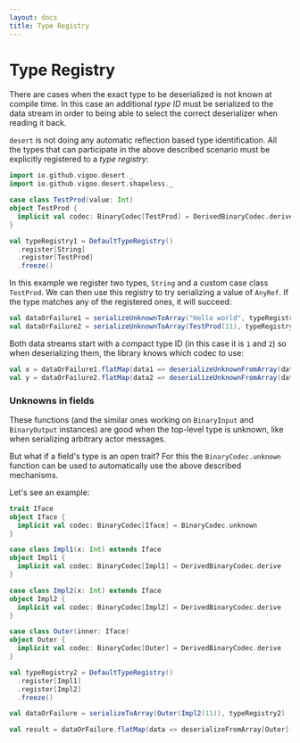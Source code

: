 ```yaml
---
layout: docs
title: Type Registry
---
```


# Type Registry
There are cases when the exact type to be deserialized is not known at compile time. 
In this case an additional _type ID_ must be serialized to the data stream in order to
being able to select the correct deserializer when reading it back.

`desert` is not doing any automatic reflection based type identification. All the types that
can participate in the above described scenario must be explicitly registered to a _type registry_:

```scala mdoc silent
import io.github.vigoo.desert._
import io.github.vigoo.desert.shapeless._

case class TestProd(value: Int)
object TestProd {
  implicit val codec: BinaryCodec[TestProd] = DerivedBinaryCodec.derive
}
```

```scala mdoc
val typeRegistry1 = DefaultTypeRegistry()
  .register[String]
  .register[TestProd]
  .freeze() 
```

In this example we register two types, `String` and a custom case class `TestProd`. We can then use
this registry to try serializing a value of `AnyRef`. If the type matches any of the registered ones,
it will succeed:

```scala mdoc
val dataOrFailure1 = serializeUnknownToArray("Hello world", typeRegistry1)
val dataOrFailure2 = serializeUnknownToArray(TestProd(11), typeRegistry1)
```

Both data streams start with a compact type ID (in this case it is `1` and `2`) so when deserializing
them, the library knows which codec to use:

```scala mdoc
val x = dataOrFailure1.flatMap(data1 => deserializeUnknownFromArray(data1, typeRegistry1))
val y = dataOrFailure2.flatMap(data2 => deserializeUnknownFromArray(data2, typeRegistry1))
``` 

### Unknowns in fields

These functions (and the similar ones working on `BinaryInput` and `BinaryOutput` instances) are good
when the top-level type is unknown, like when serializing arbitrary actor messages.

But what if a field's type is an open trait? For this the `BinaryCodec.unknown` function
can be used to automatically use the above described mechanisms.

Let's see an example:

```scala mdoc silent
trait Iface
object Iface {
  implicit val codec: BinaryCodec[Iface] = BinaryCodec.unknown
}

case class Impl1(x: Int) extends Iface
object Impl1 {
  implicit val codec: BinaryCodec[Impl1] = DerivedBinaryCodec.derive
}

case class Impl2(x: Int) extends Iface
object Impl2 {
  implicit val codec: BinaryCodec[Impl2] = DerivedBinaryCodec.derive
}

case class Outer(inner: Iface)
object Outer {
  implicit val codec: BinaryCodec[Outer] = DerivedBinaryCodec.derive
}

val typeRegistry2 = DefaultTypeRegistry()
  .register[Impl1]
  .register[Impl2]
  .freeze()
```

```scala mdoc:serialized
val dataOrFailure = serializeToArray(Outer(Impl2(11)), typeRegistry2)
```

```scala mdoc
val result = dataOrFailure.flatMap(data => deserializeFromArray[Outer](data, typeRegistry2))
```  
